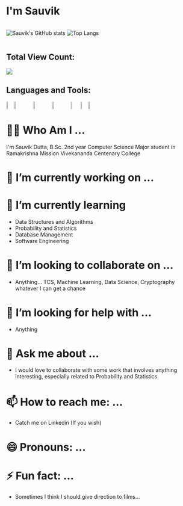 # I'm Sauvik
<div style="display: flex; flex-direction: row;">
  
  ![Sauvik's GitHub stats](https://github-readme-stats.vercel.app/api?username=sauvik-d&show_icons=true)
  ![Top Langs](https://github-readme-stats.vercel.app/api/top-langs/?username=sauvik-d&layout=compact)
</div>

## Total View Count:

<img src="https://camo.githubusercontent.com/5f32e1c744a4a491979a85097b844869d923ae7eca62f23e90dff37ff063c6b6/68747470733a2f2f70726f66696c652d636f756e7465722e676c697463682e6d652f76616e73686b61706f6f722f636f756e742e737667" data-canonical-src="https://profile-counter.glitch.me/sauvik-d/count.svg" style="max-width: 100%;">

## Languages and Tools:

<div style="display: flex; flex-direction: row;">

  <img width="4%" src="https://raw.githubusercontent.com/abranhe/programming-languages-logos/e1be48ad2dffe3e6e0e24fdefa9e740167fb2315/src/cpp/cpp.svg" style="max-width: 100%;">
  
  <img width="10%" src="https://camo.githubusercontent.com/06b4e5bff59158170c7de80649579da23a0fdf97fb477775f829f012cd05ef22/68747470733a2f2f7777772e766563746f726c6f676f2e7a6f6e652f6c6f676f732f6a6176612f6a6176612d617232312e737667" data-canonical-src="https://www.vectorlogo.zone/logos/java/java-ar21.svg" style="max-width: 100%;">

  <img width="10%" src="https://www.vectorlogo.zone/logos/git-scm/git-scm-ar21.svg" style="max-width: 100%;">

  <img width="10%" src="https://www.vectorlogo.zone/logos/python/python-ar21.svg" style="max-width: 100%;">

  <img width="5%" src="https://www.vectorlogo.zone/logos/r-project/r-project-icon.svg" style="max-width: 100%;">

  <img width="4%" src="https://www.vectorlogo.zone/logos/figma/figma-icon.svg" style="max-width: 100%;">
  
  <img width="10%" src="https://camo.githubusercontent.com/842373051212a9c9c61fe72b9d636b2e7ed06f89120e8322ea5e67d01857cff8/68747470733a2f2f7777772e766563746f726c6f676f2e7a6f6e652f6c6f676f732f6d7973716c2f6d7973716c2d617232312e737667" data-canonical-src="https://www.vectorlogo.zone/logos/mysql/mysql-ar21.svg" style="max-width: 100%;">
  
  
  
  

  
  
  
</div>


# 😶‍🌫️ Who Am I ...
I'm Sauvik Dutta, B.Sc. 2nd year Computer Science Major student in Ramakrishna Mission Vivekananda Centenary College
# 🔭 I’m currently working on ...
# 🌱 I’m currently learning
- Data Structures and Algorithms
- Probability and Statistics
- Database Management
- Software Engineering
# 👯 I’m looking to collaborate on ...
- Anything... TCS, Machine Learning, Data Science, Cryptography whatever I can get a chance
# 🤔 I’m looking for help with ...
- Anything
# 💬 Ask me about ...
- I would love to collaborate with some work that involves anything interesting, especially related to Probability and Statistics
# 📫 How to reach me: ...
- Catch me on Linkedin (If you wish) 
# 😄 Pronouns: ...
# ⚡ Fun fact: ...
- Sometimes I think I should give direction to films...

